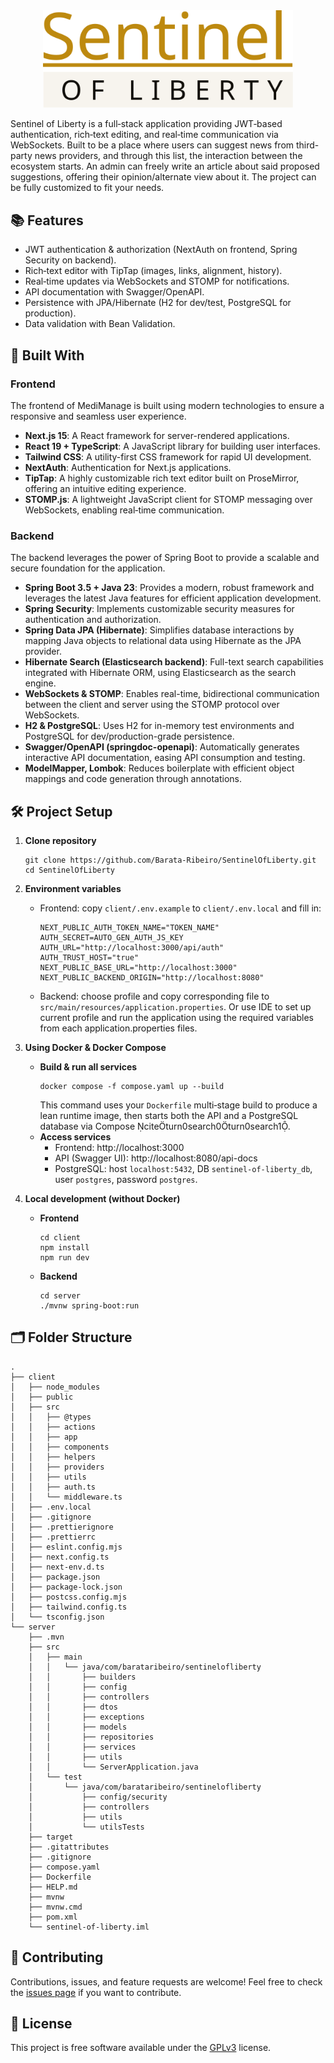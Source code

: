 <div align="center">
    <img alt="The main logo of Sentinel Of Liberty" width="400" src="client/public/sentinel-of-liberty-final.svg" title="Sentinel of Liberty Logo"/>
</div>

Sentinel of Liberty is a full‑stack application providing JWT‑based authentication, rich‑text editing, and real‑time communication via WebSockets. Built to be a place where users can suggest news from third-party news providers, and through this list, the interaction between the ecosystem starts. An admin can freely write an article about said proposed suggestions, offering their opinion/alternate view about it. The project can be fully customized to fit your needs.

## 📚 Features

- JWT authentication & authorization (NextAuth on frontend, Spring Security on backend).
- Rich‑text editor with TipTap (images, links, alignment, history).
- Real‑time updates via WebSockets and STOMP for notifications.
- API documentation with Swagger/OpenAPI.
- Persistence with JPA/Hibernate (H2 for dev/test, PostgreSQL for production).
- Data validation with Bean Validation.

## 🚀 Built With

### Frontend

The frontend of MediManage is built using modern technologies to ensure a responsive and seamless user experience.

- **Next.js 15**: A React framework for server-rendered applications.
- **React 19 + TypeScript**: A JavaScript library for building user interfaces.
- **Tailwind CSS**: A utility-first CSS framework for rapid UI development.
- **NextAuth**: Authentication for Next.js applications.
- **TipTap**: A highly customizable rich text editor built on ProseMirror, offering an intuitive editing experience.
- **STOMP.js**: A lightweight JavaScript client for STOMP messaging over WebSockets, enabling real‑time communication.

### Backend

The backend leverages the power of Spring Boot to provide a scalable and secure foundation for the application.

- **Spring Boot 3.5 \+ Java 23**: Provides a modern, robust framework and leverages the latest Java features for 
  efficient application development.
- **Spring Security**: Implements customizable security measures for authentication and authorization.
- **Spring Data JPA \(Hibernate\)**: Simplifies database interactions by mapping Java objects to relational data using Hibernate as the JPA provider.
- **Hibernate Search (Elasticsearch backend)**: Full-text search capabilities integrated with Hibernate ORM, using Elasticsearch as the search engine.
- **WebSockets \& STOMP**: Enables real-time, bidirectional communication between the client and server using the STOMP protocol over WebSockets.
- **H2 \& PostgreSQL**: Uses H2 for in-memory test environments and PostgreSQL for dev/production-grade persistence.
- **Swagger\/OpenAPI \(springdoc\-openapi\)**: Automatically generates interactive API documentation, easing API consumption and testing.
- **ModelMapper, Lombok**: Reduces boilerplate with efficient object mappings and code generation through annotations.

## 🛠️ Project Setup

1. **Clone repository**
   ```shell
   git clone https://github.com/Barata-Ribeiro/SentinelOfLiberty.git
   cd SentinelOfLiberty
   ```

2. **Environment variables**
   - Frontend: copy `client/.env.example` to `client/.env.local` and fill in:
     ```dotenv
     NEXT_PUBLIC_AUTH_TOKEN_NAME="TOKEN_NAME"
     AUTH_SECRET=AUTO_GEN_AUTH_JS_KEY
     AUTH_URL="http://localhost:3000/api/auth"
     AUTH_TRUST_HOST="true"
     NEXT_PUBLIC_BASE_URL="http://localhost:3000"
     NEXT_PUBLIC_BACKEND_ORIGIN="http://localhost:8080"
     ```
   - Backend: choose profile and copy corresponding file to `src/main/resources/application.properties`. Or use IDE
     to set up current profile and run the application using the required variables from each application.properties
     files.

3. **Using Docker & Docker Compose**
   - **Build & run all services**
     ```shell
     docker compose -f compose.yaml up --build
     ```
     This command uses your `Dockerfile` multi‑stage build to produce a lean runtime image, then starts both the API and a PostgreSQL database via Compose citeturn0search0turn0search1.
   - **Access services**
     - Frontend: http://localhost:3000
     - API (Swagger UI): http://localhost:8080/api-docs
     - PostgreSQL: host `localhost:5432`, DB `sentinel-of-liberty_db`, user `postgres`, password `postgres`.

4. **Local development (without Docker)**
   - **Frontend**
     ```shell
     cd client
     npm install
     npm run dev
     ```
   - **Backend**
     ```shell
     cd server
     ./mvnw spring-boot:run
     ```

## 🗂️ Folder Structure

```
.
├── client
│   ├── node_modules
│   ├── public
│   ├── src
│   │   ├── @types
│   │   ├── actions
│   │   ├── app
│   │   ├── components
│   │   ├── helpers
│   │   ├── providers
│   │   ├── utils
│   │   ├── auth.ts
│   │   └── middleware.ts
│   ├── .env.local
│   ├── .gitignore
│   ├── .prettierignore
│   ├── .prettierrc
│   ├── eslint.config.mjs
│   ├── next.config.ts
│   ├── next-env.d.ts
│   ├── package.json
│   ├── package-lock.json
│   ├── postcss.config.mjs
│   ├── tailwind.config.ts
│   └── tsconfig.json
└── server
    ├── .mvn
    ├── src
    │   ├── main
    │   │   └── java/com/barataribeiro/sentinelofliberty
    │   │       ├── builders
    │   │       ├── config
    │   │       ├── controllers
    │   │       ├── dtos
    │   │       ├── exceptions
    │   │       ├── models
    │   │       ├── repositories
    │   │       ├── services
    │   │       ├── utils
    │   │       └── ServerApplication.java
    │   └── test
    │       └── java/com/barataribeiro/sentinelofliberty
    │           ├── config/security
    │           ├── controllers
    │           ├── utils
    │           └── utilsTests
    ├── target
    ├── .gitattributes
    ├── .gitignore
    ├── compose.yaml
    ├── Dockerfile
    ├── HELP.md
    ├── mvnw
    ├── mvnw.cmd
    ├── pom.xml
    └── sentinel-of-liberty.iml
```

## 🤝 Contributing

Contributions, issues, and feature requests are welcome! Feel free to check the [issues page](https://github.com/Barata-Ribeiro/SentinelOfLiberty/issues) if you want to contribute.

## 📜 License

This project is free software available under the [GPLv3](LICENSE) license.
